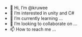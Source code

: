 - 👋 Hi, I’m @kruwee
- 👀 I’m interested in unity and C#
- 🌱 I’m currently learning ...
- 💞️ I’m looking to collaborate on ...
- 📫 How to reach me ...

<!---
kruwee/kruwee is a ✨ special ✨ repository because its `README.md` (this file) appears on your GitHub profile.
You can click the Preview link to take a look at your changes.
--->
